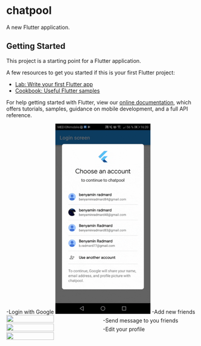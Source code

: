 # chatpool

A new Flutter application.

## Getting Started

This project is a starting point for a Flutter application.

A few resources to get you started if this is your first Flutter project:

- [Lab: Write your first Flutter app](https://flutter.io/docs/get-started/codelab)
- [Cookbook: Useful Flutter samples](https://flutter.io/docs/cookbook)

For help getting started with Flutter, view our 
[online documentation](https://flutter.io/docs), which offers tutorials, 
samples, guidance on mobile development, and a full API reference.

-Login with Google 
<img src="https://raw.githubusercontent.com/benyaminR/chatpool/master/20190305_162201.gif" height="50%" width="50%">
-Add new friends
<img src="https://raw.githubusercontent.com/benyaminR/chatpool/master/20190305_163008.gif" height="50%" width="50%">
-Send message to you friends
<img src="https://raw.githubusercontent.com/benyaminR/chatpool/master/20190305_163913.gif" height="50%" width="50%">
-Edit your profile
<img src="https://raw.githubusercontent.com/benyaminR/chatpool/master/20190305_164114.gif" height="50%" width="50%">

